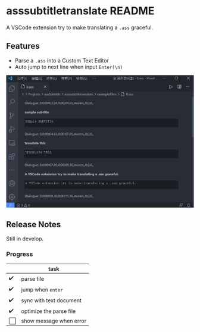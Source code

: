 # asssubtitletranslate README

A VSCode extension try to make translating a `.ass` graceful.

## Features
- Parse a `.ass` into a Custom Text Editor
- Auto jump to next line when input `Enter(\n)`

![](./media/demo.gif)

## Release Notes

Still in develop.
### Progress
| |task
|-|-
✔️|parse file
✔️|jump when `enter`
✔️|sync with text document
✔️|optimize the parse file
⬜|show message when error